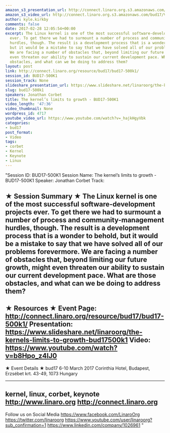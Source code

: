 ```yaml
---
amazon_s3_presentation_url: http://connect.linaro.org.s3.amazonaws.com/bud17/Presentations/BUD17-500K1-Corbet-maint.pdf
amazon_s3_video_url: http://connect.linaro.org.s3.amazonaws.com/bud17/Videos/Friday/BUD17-500K1The%20kernels%20limits%20to%20growth%20-%20Jonathan%20Corbet%20from%20LWN%20-%20BUD17-500K1.mp4
author: kyle.kirkby
comments: false
date: 2017-02-28 12:05:54+00:00
excerpt: The Linux kernel is one of the most successful software-development projects
  ever. To get there we had to surmount a number of process and community-management
  hurdles, though. The result is a development process that is a wonder to behold,
  but it would be a mistake to say that we have solved all of our problems forevermore.
  We are facing a number of obstacles that, beyond limiting our future growth, might
  even threaten our ability to sustain our current development pace. What are those
  obstacles, and what can we be doing to address them?
layout: post
link: http://connect.linaro.org/resource/bud17/bud17-500k1/
session_id: BUD17-500K1
session_track: None
slideshare_presentation_url: https://www.slideshare.net/linaroorg/the-kernels-limits-to-growth-bud17500k1
slug: bud17-500k1
speakers: Jonathan Corbet
title: The kernel’s limits to growth - BUD17-500K1
video_length: '47:36'
video_thumbnail: None
wordpress_id: 4717
youtube_video_url: https://www.youtube.com/watch?v=_hajkHgyVbk
categories:
- bud17
post_format:
- Video
tags:
- corbet
- Kernel
- Keynote
- Linux
---
```


"Session ID: BUD17-500K1
Session Name: The kernel’s limits to growth - BUD17-500K1
Speaker: Jonathan Corbet
Track: 


★ Session Summary ★
The Linux kernel is one of the most successful software-development projects ever. To get there we had to surmount a number of process and community-management hurdles, though. The result is a development process that is a wonder to behold, but it would be a mistake to say that we have solved all of our problems forevermore. We are facing a number of obstacles that, beyond limiting our future growth, might even threaten our ability to sustain our current development pace. What are those obstacles, and what can we be doing to address them?
---------------------------------------------------
★ Resources ★
Event Page: http://connect.linaro.org/resource/bud17/bud17-500k1/
Presentation: https://www.slideshare.net/linaroorg/the-kernels-limits-to-growth-bud17500k1
Video: https://www.youtube.com/watch?v=b8Hpo_z4lJ0
 ---------------------------------------------------

★ Event Details ★
bud17
6-10 March 2017
Corinthia Hotel, Budapest,
Erzsébet krt. 43-49,
1073 Hungary

---------------------------------------------------
kernel, linux, corbet, keynote
http://www.linaro.org
http://connect.linaro.org
---------------------------------------------------
Follow us on Social Media
https://www.facebook.com/LinaroOrg
https://twitter.com/linaroorg
https://www.youtube.com/user/linaroorg?sub_confirmation=1
https://www.linkedin.com/company/1026961
"
